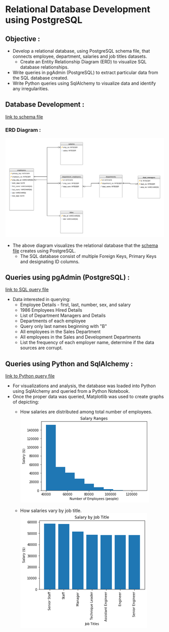 # **Relational Database Development using PostgreSQL**

## **Objective** :
* Develop a relational database, using PostgreSQL schema file, that connects employee, department, salaries and job titles datasets. 
  * Create an Entity Relationship Diagram (ERD) to visualize SQL database relationships.
* Write queries in pgAdmin (PostgreSQL) to extract particular data from the SQL database created. 
* Write Python queries using SqlAlchemy to visualize data and identify any irregularities. 


## **Database Development** :
[link to schema file](https://github.com/hedeencharles/PostgreSQL_Database_Project/blob/master/SQL_Files%26Queries/schema.sql)
### ERD Diagram :
![ERD Diagram](ERD_Diagram.png)

* The above diagram visualizes the relational database that the [schema file](https://github.com/hedeencharles/PostgreSQL_Database_Project/blob/master/SQL_Files%26Queries/schema.sql) creates using PostgreSQL. 
  * The SQL database consist of multiple Foreign Keys, Primary Keys and designating ID columns. 

## **Queries using pgAdmin (PostgreSQL)** :
[link to SQL query file](https://github.com/hedeencharles/PostgreSQL_Database_Project/blob/master/SQL_Files%26Queries/query.sql)
* Data interested in querying:
  * Employee Details - first, last, number, sex, and salary
  * 1986 Employees Hired Details 
  * List of Department Managers and Details 
  * Departments of each employee
  * Query only last names beginning with "B"
  * All employees in the Sales Department
  * All employees in the Sales and Development Departments
  * List the frequency of each employer name, determine if the data sources are corrupt. 

## **Queries using Python and SqlAlchemy** :
[link to Python query file](https://github.com/hedeencharles/PostgreSQL_Database_Project/blob/master/Python_Notebook%26Queries/.ipynb_checkpoints/bonus_file-checkpoint.ipynb)
* For visualizations and analysis, the database was loaded into Python using SqlAlchemy and queried from a Python Notebook.
* Once the proper data was queried, Matplotlib was used to create graphs of depicting:
  * How salaries are distributed among total number of employees. ![Salary Distribution](Python_Notebook&Queries/Visualizations/salary_ranges.png)

  * How salaries vary by job title. ![Salary Distribution](Python_Notebook&Queries/Visualizations/salary_titles.png)